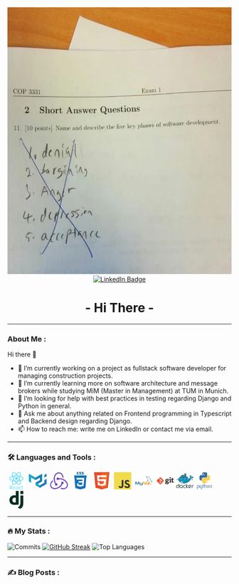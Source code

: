 <div id="header" align="center">
    <img src="https://github.com/josefluge/josefluge/blob/main/five_phases.png" width="600" height="600"/>
    <div id="badges">
        <a href="https://www.linkedin.com/in/josef-maximilian-luge">
            <img src="https://img.shields.io/badge/LinkedIn-blue?style=for-the-badge&logo=linkedin&logoColor=white"
                alt="LinkedIn Badge" />
        </a>
 
</div>
<h1>
    - Hi There -
</h1>
</div>

---

### About Me :

Hi there 👋

- 🔭 I’m currently working on a project as fullstack software developer for managing construction projects.
- 🌱 I’m currently learning more on software architecture and message brokers while studying MiM (Master in Management) at TUM in Munich.
- 🤔 I’m looking for help with best practices in testing regarding Django and Python in general.
- 💬 Ask me about anything related on Frontend programming in Typescript and Backend design regarding Django.
- 📫 How to reach me: write me on LinkedIn or contact me via email.

---


### :hammer_and_wrench: Languages and Tools :
<div>
  <img src="https://github.com/devicons/devicon/blob/master/icons/react/react-original-wordmark.svg" title="React" alt="React" width="40" height="40"/>&nbsp;
  <img src="https://github.com/devicons/devicon/blob/master/icons/materialui/materialui-original.svg" title="Material UI" alt="Material UI" width="40" height="40"/>&nbsp;
  <img src="https://github.com/devicons/devicon/blob/master/icons/redux/redux-original.svg" title="Redux" alt="Redux " width="40" height="40"/>&nbsp;
  <img src="https://github.com/devicons/devicon/blob/master/icons/css3/css3-plain-wordmark.svg"  title="CSS3" alt="CSS" width="40" height="40"/>&nbsp;
  <img src="https://github.com/devicons/devicon/blob/master/icons/html5/html5-original.svg" title="HTML5" alt="HTML" width="40" height="40"/>&nbsp;
  <img src="https://github.com/devicons/devicon/blob/master/icons/javascript/javascript-original.svg" title="JavaScript" alt="JavaScript" width="40" height="40"/>&nbsp;
  <img src="https://github.com/devicons/devicon/blob/master/icons/mysql/mysql-original-wordmark.svg" title="MySQL"  alt="MySQL" width="40" height="40"/>&nbsp;
  <img src="https://github.com/devicons/devicon/blob/master/icons/git/git-original-wordmark.svg" title="Git" **alt="Git" width="40" height="40"/>
  <img src="https://github.com/devicons/devicon/blob/master/icons/docker/docker-original-wordmark.svg" title="Docker" **alt="Docker" width="40" height="40"/>
  <img src="https://github.com/devicons/devicon/blob/master/icons/python/python-original-wordmark.svg" title="Python" **alt="Python" width="40" height="40"/>
  <img src="https://github.com/devicons/devicon/blob/master/icons/django/django-plain.svg" title="Django" **alt="Django" width="40" height="40"/>
</div>

---

### :fire: My Stats :
![Commits](https://github-readme-stats.vercel.app/api?username=josefluge&show_icons=true&theme=vue-dark&hide_border=true)
[![GitHub Streak](https://github-readme-streak-stats.herokuapp.com?user=josefluge&theme=vue-dark&hide_border=true&date_format=j%20M%5B%20Y%5D&ring=DD952F&fire=DD9012)](https://git.io/streak-stats)
![Top
Languages](https://github-readme-stats.vercel.app/api/top-langs/?username=josefluge&theme=vue-dark&hide_border=true)
<!--(https://github.com/<username>/<repository_name>) -->

---

### :writing_hand: Blog Posts :
<!-- BLOG-POST-LIST:START -->
<!-- BLOG-POST-LIST:END -->


